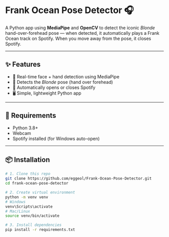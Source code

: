 # Frank Ocean Pose Detector 🎧

A Python app using **MediaPipe** and **OpenCV** to detect the iconic *Blonde* hand-over-forehead pose — when detected, it automatically plays a Frank Ocean track on Spotify. When you move away from the pose, it closes Spotify.

---

## ✨ Features
- 🧠 Real-time face + hand detection using MediaPipe  
- 👋 Detects the *Blonde* pose (hand over forehead)  
- 🎵 Automatically opens or closes Spotify  
- 🖥️ Simple, lightweight Python app

---

## 🧰 Requirements
- Python 3.8+
- Webcam
- Spotify installed (for Windows auto-open)

---

## 📦 Installation

```bash
# 1. Clone this repo
git clone https://github.com/eggeol/Frank-Ocean-Pose-Detector.git
cd frank-ocean-pose-detector

# 2. Create virtual environment
python -m venv venv
# Windows
venv\Scripts\activate
# Mac/Linux
source venv/bin/activate

# 3. Install dependencies
pip install -r requirements.txt
